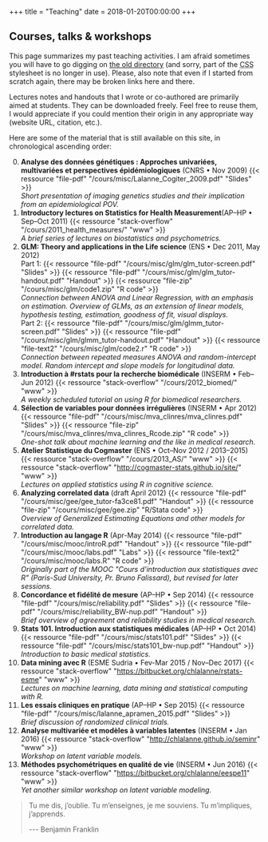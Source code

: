 +++
title = "Teaching"
date = 2018-01-20T00:00:00
+++

## Courses, talks & workshops

This page summarizes my past teaching activities. I am afraid sometimes you will have to go digging on [the old directory](https://aliquote.org/cours/) (and sorry, part of the <abbr title="Cascading Style Sheet">CSS</abbr> stylesheet is no longer in use). Please, also note that even if I started from scratch again, there may be broken links here and there.

Lectures notes and handouts that I wrote or co-authored are primarily aimed at students. They can be downloaded freely. Feel free to reuse them, I would appreciate if you could mention their origin in any appropriate way (website URL, citation, etc.).

Here are some of the material that is still available on this site, in chronological ascending order:

0. **Analyse des données génétiques : Approches univariées, multivariées et perspectives épidémiologiques** (CNRS • Nov 2009)
    {{< ressource "file-pdf" "/cours/misc/Lalanne_Cogiter_2009.pdf" "Slides" >}}  
    *Short presentation of imaging genetics studies and their implication from an epidemiological POV.*
1. **Introductory lectures on Statistics for Health Measurement**(AP–HP • Sep–Oct 2011)
    {{< ressource "stack-overflow" "/cours/2011_health_measures/" "www" >}}  
    *A brief series of lectures on biostatistics and psychometrics.*
2. **GLM: Theory and applications in the Life science** (ENS • Dec 2011, May 2012)  
    Part 1: 
    {{< ressource "file-pdf" "/cours/misc/glm/glm_tutor-screen.pdf" "Slides" >}}
    {{< ressource "file-pdf" "/cours/misc/glm/glm_tutor-handout.pdf" "Handout" >}}
    {{< ressource "file-zip" "/cours/misc/glm/code1.zip" "R code" >}}  
    *Connection between ANOVA and Linear Regression, with an emphasis on estimation. Overview of GLMs, as an extension of linear models, hypothesis testing, estimation, goodness of fit, visual displays.*  
    Part 2: 
    {{< ressource "file-pdf" "/cours/misc/glm/glmm_tutor-screen.pdf" "Slides" >}}
    {{< ressource "file-pdf" "/cours/misc/glm/glmm_tutor-handout.pdf" "Handout" >}}
    {{< ressource "file-text2" "/cours/misc/glm/code2.r" "R code" >}}  
    *Connection between repeated measures ANOVA and random-intercept model. Random intercept and slope models for longitudinal data.*
3. **Introduction à #rstats pour la recherche biomédicale** (INSERM • Feb–Jun 2012) 
    {{< ressource "stack-overflow" "/cours/2012_biomed/" "www" >}}  
    *A weekly scheduled tutorial on using R for biomedical researchers.*
4. **Sélection de variables pour données irrégulières** (INSERM • Apr 2012)
    {{< ressource "file-pdf" "/cours/misc/mva_clinres/mva_clinres.pdf" "Slides" >}}
    {{< ressource "file-zip" "/cours/misc/mva_clinres/mva_clinres_Rcode.zip" "R code" >}}  
    *One-shot talk about machine learning and the like in medical research.*
5. **Atelier Statistique du Cogmaster** (ENS • Oct–Nov 2012 / 2013–2015)
    {{< ressource "stack-overflow" "/cours/2013_AS/" "www" >}}
    {{< ressource "stack-overflow" "http://cogmaster-stats.github.io/site/" "www" >}}  
    *Lectures on applied statistics using R in cognitive science.*
6. **Analyzing correlated data** (draft April 2012)
    {{< ressource "file-pdf" "/cours/misc/gee/gee_tutor-fa3ce81.pdf" "Handout" >}}
    {{< ressource "file-zip" "/cours/misc/gee/gee.zip" "R/Stata code" >}}  
    *Overview of Generalized Estimating Equations and other models for correlated data.*
7. **Introduction au langage R** (Apr-May 2014)
    {{< ressource "file-pdf" "/cours/misc/mooc/introR.pdf" "Handout" >}}
    {{< ressource "file-pdf" "/cours/misc/mooc/labs.pdf" "Labs" >}}
    {{< ressource "file-text2" "/cours/misc/mooc/labs.R" "R code" >}}  
    *Originally part of the MOOC "Cours d'introduction aux statistiques avec R" (Paris-Sud University, Pr. Bruno Falissard), but revised for later sessions.*
8. **Concordance et fidélité de mesure** (AP–HP • Sep 2014) 
    {{< ressource "file-pdf" "/cours/misc/reliability.pdf" "Slides" >}}
    {{< ressource "file-pdf" "/cours/misc/reliability_BW-nup.pdf" "Handout" >}}  
    *Brief overview of agreement and reliability studies in medical research.*
9. **Stats 101. Introduction aux statistiques médicales** (AP–HP • Oct 2014)
    {{< ressource "file-pdf" "/cours/misc/stats101.pdf" "Slides" >}}
    {{< ressource "file-pdf" "/cours/misc/stats101_bw-nup.pdf" "Handout" >}}  
    *Introduction to basic medical statistics.*
10. **Data mining avec R** (ESME Sudria • Fev-Mar 2015 / Nov–Dec 2017)
    {{< ressource "stack-overflow" "https://bitbucket.org/chlalanne/rstats-esme" "www" >}}  
    *Lectures on machine learning, data mining and statistical computing with R.*
11. **Les essais cliniques en pratique** (AP–HP • Sep 2015) 
    {{< ressource "file-pdf" "/cours/misc/lalanne_apramen_2015.pdf" "Slides" >}}  
    *Brief discussion of randomized clinical trials.*
12. **Analyse multivariée et modèles à variables latentes** (INSERM • Jan 2016)
    {{< ressource "stack-overflow" "http://chlalanne.github.io/seminr" "www" >}}  
    *Workshop on latent variable models.*
13. **Méthodes psychométriques en qualité de vie**  (INSERM • Jun 2016)
    {{< ressource "stack-overflow" "https://bitbucket.org/chlalanne/eespe11" "www" >}}  
    *Yet another similar workshop on latent variable modeling.*

 
      
      
      
> Tu me dis, j’oublie. Tu m’enseignes, je me souviens. Tu m’impliques, j’apprends.
>
> --- Benjamin Franklin
